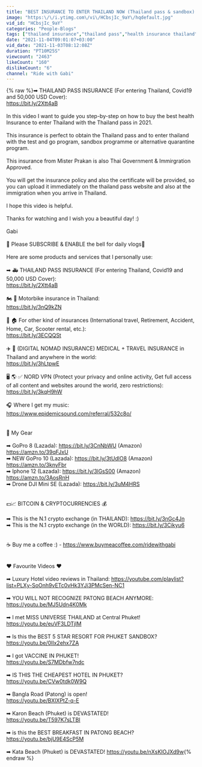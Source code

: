 ```yaml
---
title: "BEST INSURANCE TO ENTER THAILAND NOW (Thailand pass & sandbox) STEP-BY-STEP GUIDE | Mister Prakan"
image: "https:\/\/i.ytimg.com\/vi\/HCbsjIc_9aY\/hqdefault.jpg"
vid_id: "HCbsjIc_9aY"
categories: "People-Blogs"
tags: ["thailand insurance","thailand pass","health insurance thailand"]
date: "2021-11-04T09:01:07+03:00"
vid_date: "2021-11-03T08:12:08Z"
duration: "PT10M25S"
viewcount: "2463"
likeCount: "160"
dislikeCount: "6"
channel: "Ride with Gabi"
---
```

{% raw %}➡ THAILAND PASS INSURANCE (For entering Thailand, Covid19 and 50,000 USD Cover):<br /><a rel="nofollow" target="blank" href="https://bit.ly/2Xtt4aB">https://bit.ly/2Xtt4aB</a><br /><br />In this video I want to guide you step-by-step on how to buy the best health Insurance to enter Thailand with the Thailand pass in 2021.<br /><br />This insurance is perfect to obtain the Thailand pass and to enter thailand with the test and go program, sandbox programme or alternative quarantine program.<br /><br />This insurance from Mister Prakan is also Thai Government &amp; Immirgration Approved. <br /><br />You will get the insurance policy and also the certificate will be provided, so you can upload it immediately on the thailand pass website and also at the immigration when you arrive in Thailand.<br /><br />I hope this video is helpful.<br /><br />Thanks for watching and I wish you a beautiful day! :)<br /><br />Gabi<br /><br />🔔 Please SUBSCRIBE &amp; ENABLE the bell for daily vlogs🔔<br /><br />Here are some products and services that I personally use:<br /><br />➡ 🚑  THAILAND PASS INSURANCE (For entering Thailand, Covid19 and 50,000 USD Cover):<br /><a rel="nofollow" target="blank" href="https://bit.ly/2Xtt4aB">https://bit.ly/2Xtt4aB</a><br /><br />🏍️ 🏥 Motorbike insurance in Thailand:<br /><a rel="nofollow" target="blank" href="https://bit.ly/3nQ9kZN">https://bit.ly/3nQ9kZN</a><br /><br />🚗 🏠 For other kind of insurances (International travel, Retirement, Accident, Home, Car, Scooter rental, etc.):<br /><a rel="nofollow" target="blank" href="https://bit.ly/3ECQQSt">https://bit.ly/3ECQQSt</a><br /><br />✈️ 🏥 (DIGITAL NOMAD INSURANCE) MEDICAL + TRAVEL INSURANCE in Thailand and anywhere in the world:<br /><a rel="nofollow" target="blank" href="https://bit.ly/3hLtpwE">https://bit.ly/3hLtpwE</a><br /><br />🖥️ 🌎 ✅ NORD VPN (Protect your privacy and online activity, Get full access of all content and websites around the world, zero restrictions):<br /><a rel="nofollow" target="blank" href="https://bit.ly/3kqH9hW">https://bit.ly/3kqH9hW</a><br /><br />🎧 Where I get my music: <br /><a rel="nofollow" target="blank" href="https://www.epidemicsound.com/referral/532c8o/">https://www.epidemicsound.com/referral/532c8o/</a><br /><br /><br />📸 My Gear <br /><br />➡ GoPro 8 (Lazada): <a rel="nofollow" target="blank" href="https://bit.ly/3CnNbWU">https://bit.ly/3CnNbWU</a> (Amazon) <a rel="nofollow" target="blank" href="https://amzn.to/39qFJxU">https://amzn.to/39qFJxU</a><br />➡ NEW GoPro 10 (Lazada): <a rel="nofollow" target="blank" href="https://bit.ly/3tUdlO8">https://bit.ly/3tUdlO8</a> (Amazon) <a rel="nofollow" target="blank" href="https://amzn.to/3knyFbr">https://amzn.to/3knyFbr</a><br />➡ Iphone 12 (Lazada): <a rel="nofollow" target="blank" href="https://bit.ly/3lGsS00">https://bit.ly/3lGsS00</a> (Amazon) <a rel="nofollow" target="blank" href="https://amzn.to/3AosRnH">https://amzn.to/3AosRnH</a><br />➡ Drone DJI Mini SE (Lazada): <a rel="nofollow" target="blank" href="https://bit.ly/3uM4HRS">https://bit.ly/3uM4HRS</a><br /><br /><br />💵📈 BITCOIN &amp; CRYPTOCURRENCIES 💰<br /><br />➡ This is the N.1 crypto exchange (in THAILAND): <a rel="nofollow" target="blank" href="https://bit.ly/3nGc4Jn">https://bit.ly/3nGc4Jn</a><br />➡ This is the N.1 crypto exchange (in the WORLD): <a rel="nofollow" target="blank" href="https://bit.ly/3Cikyu6">https://bit.ly/3Cikyu6</a><br /><br /><br />☕ Buy me a coffee :) - <a rel="nofollow" target="blank" href="https://www.buymeacoffee.com/ridewithgabi">https://www.buymeacoffee.com/ridewithgabi</a><br /><br /><br />❤️ Favourite Videos ❤️<br /><br />➡ Luxury Hotel video reviews in Thailand: <a rel="nofollow" target="blank" href="https://youtube.com/playlist?list=PLXy-SoOnh9vETc0vHk3YJi3PMcSen-NC1">https://youtube.com/playlist?list=PLXy-SoOnh9vETc0vHk3YJi3PMcSen-NC1</a><br /><br />➡ YOU WILL NOT RECOGNIZE PATONG BEACH ANYMORE: <a rel="nofollow" target="blank" href="https://youtu.be/MJ5Udn4K0Mk">https://youtu.be/MJ5Udn4K0Mk</a><br /><br />➡ I met MISS UNIVERSE THAILAND at Central Phuket! <a rel="nofollow" target="blank" href="https://youtu.be/euVF3LDTjIM">https://youtu.be/euVF3LDTjIM</a><br /><br />➡ Is this the BEST 5 STAR RESORT FOR PHUKET SANDBOX?<br /><a rel="nofollow" target="blank" href="https://youtu.be/0lIx2ehx7ZA">https://youtu.be/0lIx2ehx7ZA</a><br /><br />➡ I got VACCINE IN PHUKET! <br /><a rel="nofollow" target="blank" href="https://youtu.be/S7MDbfw7ndc">https://youtu.be/S7MDbfw7ndc</a><br /><br />➡ IS THIS THE CHEAPEST HOTEL IN PHUKET?<br /><a rel="nofollow" target="blank" href="https://youtu.be/CVw0tdk0W9Q">https://youtu.be/CVw0tdk0W9Q</a><br /><br />➡ Bangla Road (Patong) is open! <br /><a rel="nofollow" target="blank" href="https://youtu.be/BXlXPtZ-q-E">https://youtu.be/BXlXPtZ-q-E</a><br /><br />➡ Karon Beach (Phuket) is DEVASTATED!<br /><a rel="nofollow" target="blank" href="https://youtu.be/T597K7sLTBI">https://youtu.be/T597K7sLTBI</a><br /><br />➡ is this the BEST BREAKFAST IN PATONG BEACH? <a rel="nofollow" target="blank" href="https://youtu.be/bjU9E4ScP5M">https://youtu.be/bjU9E4ScP5M</a><br /><br />➡ Kata Beach (Phuket) is DEVASTATED! <a rel="nofollow" target="blank" href="https://youtu.be/nXsKIOJXd9w">https://youtu.be/nXsKIOJXd9w</a>{% endraw %}
